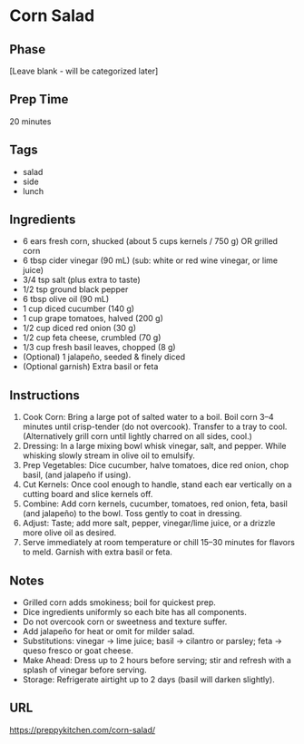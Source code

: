 # Corn Salad

## Phase
[Leave blank - will be categorized later]

## Prep Time
20 minutes

## Tags
- salad
- side
- lunch

## Ingredients
- 6 ears fresh corn, shucked (about 5 cups kernels / 750 g) OR grilled corn
- 6 tbsp cider vinegar (90 mL) (sub: white or red wine vinegar, or lime juice)
- 3/4 tsp salt (plus extra to taste)
- 1/2 tsp ground black pepper
- 6 tbsp olive oil (90 mL)
- 1 cup diced cucumber (140 g)
- 1 cup grape tomatoes, halved (200 g)
- 1/2 cup diced red onion (30 g)
- 1/2 cup feta cheese, crumbled (70 g)
- 1/3 cup fresh basil leaves, chopped (8 g)
- (Optional) 1 jalapeño, seeded & finely diced
- (Optional garnish) Extra basil or feta

## Instructions
1. Cook Corn: Bring a large pot of salted water to a boil. Boil corn 3–4 minutes until crisp-tender (do not overcook). Transfer to a tray to cool. (Alternatively grill corn until lightly charred on all sides, cool.)
2. Dressing: In a large mixing bowl whisk vinegar, salt, and pepper. While whisking slowly stream in olive oil to emulsify.
3. Prep Vegetables: Dice cucumber, halve tomatoes, dice red onion, chop basil, (and jalapeño if using).
4. Cut Kernels: Once cool enough to handle, stand each ear vertically on a cutting board and slice kernels off.
5. Combine: Add corn kernels, cucumber, tomatoes, red onion, feta, basil (and jalapeño) to the bowl. Toss gently to coat in dressing.
6. Adjust: Taste; add more salt, pepper, vinegar/lime juice, or a drizzle more olive oil as desired.
7. Serve immediately at room temperature or chill 15–30 minutes for flavors to meld. Garnish with extra basil or feta.

## Notes
- Grilled corn adds smokiness; boil for quickest prep.
- Dice ingredients uniformly so each bite has all components.
- Do not overcook corn or sweetness and texture suffer.
- Add jalapeño for heat or omit for milder salad.
- Substitutions: vinegar → lime juice; basil → cilantro or parsley; feta → queso fresco or goat cheese.
- Make Ahead: Dress up to 2 hours before serving; stir and refresh with a splash of vinegar before serving.
- Storage: Refrigerate airtight up to 2 days (basil will darken slightly).

## URL
https://preppykitchen.com/corn-salad/
